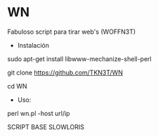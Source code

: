 # WN
Fabuloso script para tirar web's (WOFFN3T)

- Instalación

sudo apt-get install libwww-mechanize-shell-perl

git clone https://github.com/TKN3T/WN

cd WN

- Uso:

perl wn.pl -host url/ip


SCRIPT BASE SLOWLORIS
